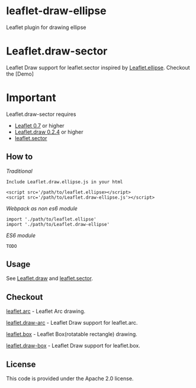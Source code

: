# leaflet-draw-ellipse
Leaflet plugin for drawing ellipse

# Leaflet.draw-sector
Leaflet Draw support for leaflet.sector inspired by [Leaflet.ellipse](https://github.com/haleystorm/Leaflet.draw-ellipse). Checkout the [Demo]

# Important
Leaflet.draw-sector requires 

+ [Leaflet 0.7](https://github.com/Leaflet/Leaflet/releases/tag/v0.7) or higher
+ [Leaflet.draw 0.2.4](https://github.com/Leaflet/Leaflet.draw/releases/tag/v0.2.4) or higher
+ [leaflet.sector](https://github.com/jjwtay/leaflet.ellipse)

## How to

*Traditional*

    Include Leaflet.draw.ellipse.js in your html

    <script src='/path/to/leaflet.ellipse></script>
    <script src='/path/to/Leaflet.draw-ellipse.js'></script>

*Webpack as non es6 module*

    import './path/to/leaflet.ellipse'
    import './path/to/Leaflet.draw-ellipse'


*ES6 module*

    TODO

## Usage

See [Leaflet.draw](https://github.com/Leaflet/Leaflet.draw#using) and [leaflet.sector](https://github.com/jjwtay/leaflet.ellipse).

## Checkout


[leaflet.arc](https://github.com/jjwtay/leaflet.arc) - Leaflet Arc drawing.

[leaflet.draw-arc](https://github.com/jjwtay/leaflet.draw-arc) - Leaflet Draw support for leaflet.arc.

[leaflet.box](https://github.com/jjwtay/leaflet.box) - Leaflet Box(rotatable rectangle) drawing.

[leaflet.draw-box](https://github.com/jjwtay/leaflet.draw-box) - Leaflet Draw support for leaflet.box.

## License

This code is provided under the Apache 2.0 license.
